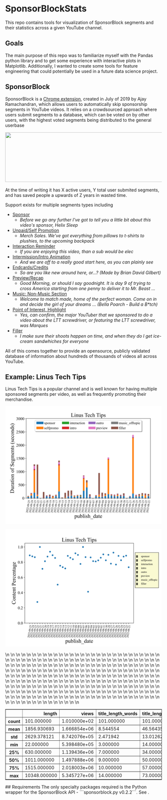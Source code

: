 # SponsorBlockStats

This repo contains tools for visualization of SponsorBlock segments and their statistics across a given YouTube channel.

## Goals

The main purpose of this repo was to familiarize myself with the Pandas python library and to get some experience with interactive plots in Matplotlib. Additionally, I wanted to create some tools for feature engineering that could potentially be used in a future data science project.

## SponsorBlock

SponsorBlock is a [Chrome extension](https://sponsor.ajay.app/), created in July of 2019 by Ajay Ramachandran, which allows users to automatically skip sponsorship segments in YouTube videos. It relies on a crowdsourced approach where users submit segments to a database, which can be voted on by other users, with the highest voted segments being distributed to the general userbase

<p align="center">
	<img src="gifs/sponsorblock_example.gif" width="600" height="160" />
</p>


At the time of writing it has X active users, Y total user submited segments, and has saved people a upwards of Z years in wasted time. 


Support exists for multiple segments types including
- [Sponsor](https://youtu.be/siSP4X_94M0?t=157)
	- *Before we go any further I've got to tell you a little bit about this video's sponsor, Helix Sleep*
- [Unpaid/Self Promotion](https://youtu.be/HCXQzLbDrgs?t=1059)
	- *Merch Sales. We've got everything from pillows to t-shirts to plushies, to the upcoming backpack*
- [Interaction Reminder](https://youtu.be/qDMY_n5b348?t=321)
	- *If you are enjoying this video, than a sub would be elec*
- [Intermission/Intro Animation](https://youtu.be/9XozhdsYHDc?t=23)
	- *And we are off to a really good start here, as you can plainly see*
- [Endcards/Credits](https://youtu.be/-wpHszfnJns?t=1759)
	- *So are you like new around here, or...? (Made by Brian David Gilbert)*
- [Preview/Recap](https://www.youtube.com/watch?v=UOJ4IS0gSw0?t=0)
	- *Good Morning, or should I say goodnight. It is day 9 of trying to cross America starting from one penny to deliver it to Mr. Beast ...*
- [Music: Non-Music Section](https://www.youtube.com/watch?v=FLGCGc7sAUw?t=0)
	- *Welcome to match made, home of the perfect woman. Come on in and decide the girl of your dreams ... (Bella Poarch - Build a B\*tch)*
- [Point of Interest, Highlight](https://www.youtube.com/watch?v=7YuiFlhe8j4?t=140)
	- *Yes, can confirm, the major YouTuber that we sponsored to do a video about the LTT screwdriver, or featuring the LTT screwdriver, was Marques*
- [Filler](https://youtu.be/HCXQzLbDrgs?t=100)
	- *I make sure their shoots happen on time, and when they do I get ice-cream sandwhiches for everyone*

All of this comes together to provide an opensource, publicly validated database of information about hundreds of thousands of videos all across YouTube.

## Example: Linus Tech Tips

Linus Tech Tips is a popular channel and is well known for having multiple sponsored segments per video, as well as frequently promoting their merchandise.

<p align="center">
	<img src="images/StackedSegBar.svg" alt="Stacked Segment Bar Chart" width="750"/>
</p>

<p align="center">
	<img src="images/ScatterContentPercentage.svg" alt="Scatter Plot, Content Percentage" width="750"/>
</p>


<table border="1" class="dataframe">\n  <thead>\n    <tr style="text-align: right;">\n      <th></th>\n      <th>length</th>\n      <th>views</th>\n      <th>title_length_words</th>\n      <th>title_length_characters</th>\n      <th>title_capital_concentration</th>\n      <th>description_length_words</th>\n      <th>description_length_characters</th>\n      <th>description_length_lines</th>\n      <th>description_links</th>\n      <th>keyword_length_words</th>\n      <th>keyword_length_characters</th>\n      <th>sponsor_total_dur</th>\n      <th>selfpromo_total_dur</th>\n      <th>interaction_total_dur</th>\n      <th>intro_total_dur</th>\n      <th>outro_total_dur</th>\n      <th>preview_total_dur</th>\n      <th>music_offtopic_total_dur</th>\n      <th>filler_total_dur</th>\n      <th>sponsor_total_num</th>\n      <th>selfpromo_total_num</th>\n      <th>interaction_total_num</th>\n      <th>intro_total_num</th>\n      <th>outro_total_num</th>\n      <th>preview_total_num</th>\n      <th>music_offtopic_total_num</th>\n      <th>filler_total_num</th>\n    </tr>\n  </thead>\n  <tbody>\n    <tr>\n      <th>count</th>\n      <td>101.000000</td>\n      <td>1.010000e+02</td>\n      <td>101.000000</td>\n      <td>101.000000</td>\n      <td>101.000000</td>\n      <td>101.000000</td>\n      <td>101.000000</td>\n      <td>101.000000</td>\n      <td>101.000000</td>\n      <td>101.000000</td>\n      <td>101.000000</td>\n      <td>101.000000</td>\n      <td>101.000000</td>\n      <td>101.000000</td>\n      <td>101.000000</td>\n      <td>101.000000</td>\n      <td>101.000000</td>\n      <td>101.0</td>\n      <td>101.000000</td>\n      <td>101.000000</td>\n      <td>101.000000</td>\n      <td>101.000000</td>\n      <td>101.000000</td>\n      <td>101.000000</td>\n      <td>101.000000</td>\n      <td>101.0</td>\n      <td>101.000000</td>\n    </tr>\n    <tr>\n      <th>mean</th>\n      <td>1856.930693</td>\n      <td>1.666854e+06</td>\n      <td>8.544554</td>\n      <td>46.564356</td>\n      <td>8.851485</td>\n      <td>231.613861</td>\n      <td>2031.336634</td>\n      <td>50.118812</td>\n      <td>16.782178</td>\n      <td>9.762376</td>\n      <td>85.217822</td>\n      <td>73.114950</td>\n      <td>159.727673</td>\n      <td>0.738871</td>\n      <td>7.931287</td>\n      <td>10.475594</td>\n      <td>7.952713</td>\n      <td>0.0</td>\n      <td>83.961149</td>\n      <td>2.039604</td>\n      <td>3.099010</td>\n      <td>0.089109</td>\n      <td>0.623762</td>\n      <td>0.782178</td>\n      <td>0.168317</td>\n      <td>0.0</td>\n      <td>6.178218</td>\n    </tr>\n    <tr>\n      <th>std</th>\n      <td>2629.378121</td>\n      <td>8.742076e+05</td>\n      <td>2.471942</td>\n      <td>13.012621</td>\n      <td>3.835065</td>\n      <td>114.004734</td>\n      <td>818.606319</td>\n      <td>20.135187</td>\n      <td>8.156720</td>\n      <td>5.725641</td>\n      <td>53.155734</td>\n      <td>75.084578</td>\n      <td>420.914992</td>\n      <td>3.013901</td>\n      <td>10.320244</td>\n      <td>7.804561</td>\n      <td>23.245080</td>\n      <td>0.0</td>\n      <td>161.192084</td>\n      <td>1.611960</td>\n      <td>4.075549</td>\n      <td>0.319343</td>\n      <td>0.614027</td>\n      <td>0.460521</td>\n      <td>0.448761</td>\n      <td>0.0</td>\n      <td>9.741043</td>\n    </tr>\n    <tr>\n      <th>min</th>\n      <td>22.000000</td>\n      <td>5.398480e+05</td>\n      <td>3.000000</td>\n      <td>14.000000</td>\n      <td>1.000000</td>\n      <td>14.000000</td>\n      <td>71.000000</td>\n      <td>1.000000</td>\n      <td>0.000000</td>\n      <td>0.000000</td>\n      <td>0.000000</td>\n      <td>0.000000</td>\n      <td>0.000000</td>\n      <td>0.000000</td>\n      <td>0.000000</td>\n      <td>0.000000</td>\n      <td>0.000000</td>\n      <td>0.0</td>\n      <td>0.000000</td>\n      <td>0.000000</td>\n      <td>0.000000</td>\n      <td>0.000000</td>\n      <td>0.000000</td>\n      <td>0.000000</td>\n      <td>0.000000</td>\n      <td>0.0</td>\n      <td>0.000000</td>\n    </tr>\n    <tr>\n      <th>25%</th>\n      <td>630.000000</td>\n      <td>1.139436e+06</td>\n      <td>7.000000</td>\n      <td>34.000000</td>\n      <td>6.000000</td>\n      <td>207.000000</td>\n      <td>2010.000000</td>\n      <td>49.000000</td>\n      <td>8.000000</td>\n      <td>7.000000</td>\n      <td>61.000000</td>\n      <td>16.550000</td>\n      <td>2.515000</td>\n      <td>0.000000</td>\n      <td>0.000000</td>\n      <td>3.020000</td>\n      <td>0.000000</td>\n      <td>0.0</td>\n      <td>2.599000</td>\n      <td>1.000000</td>\n      <td>1.000000</td>\n      <td>0.000000</td>\n      <td>0.000000</td>\n      <td>1.000000</td>\n      <td>0.000000</td>\n      <td>0.0</td>\n      <td>1.000000</td>\n    </tr>\n    <tr>\n      <th>50%</th>\n      <td>1011.000000</td>\n      <td>1.497888e+06</td>\n      <td>9.000000</td>\n      <td>50.000000</td>\n      <td>9.000000</td>\n      <td>241.000000</td>\n      <td>2234.000000</td>\n      <td>56.000000</td>\n      <td>19.000000</td>\n      <td>11.000000</td>\n      <td>82.000000</td>\n      <td>62.286000</td>\n      <td>18.004000</td>\n      <td>0.000000</td>\n      <td>9.033000</td>\n      <td>10.913000</td>\n      <td>0.000000</td>\n      <td>0.0</td>\n      <td>33.120000</td>\n      <td>2.000000</td>\n      <td>2.000000</td>\n      <td>0.000000</td>\n      <td>1.000000</td>\n      <td>1.000000</td>\n      <td>0.000000</td>\n      <td>0.0</td>\n      <td>3.000000</td>\n    </tr>\n    <tr>\n      <th>75%</th>\n      <td>1515.000000</td>\n      <td>2.018003e+06</td>\n      <td>10.000000</td>\n      <td>57.000000</td>\n      <td>11.000000</td>\n      <td>268.000000</td>\n      <td>2448.000000</td>\n      <td>62.000000</td>\n      <td>22.000000</td>\n      <td>12.000000</td>\n      <td>114.000000</td>\n      <td>80.308000</td>\n      <td>40.121000</td>\n      <td>0.000000</td>\n      <td>9.435000</td>\n      <td>15.782000</td>\n      <td>0.000000</td>\n      <td>0.0</td>\n      <td>84.514000</td>\n      <td>2.000000</td>\n      <td>3.000000</td>\n      <td>0.000000</td>\n      <td>1.000000</td>\n      <td>1.000000</td>\n      <td>0.000000</td>\n      <td>0.0</td>\n      <td>8.000000</td>\n    </tr>\n    <tr>\n      <th>max</th>\n      <td>10348.000000</td>\n      <td>5.345727e+06</td>\n      <td>14.000000</td>\n      <td>73.000000</td>\n      <td>21.000000</td>\n      <td>577.000000</td>\n      <td>3851.000000</td>\n      <td>94.000000</td>\n      <td>38.000000</td>\n      <td>30.000000</td>\n      <td>256.000000</td>\n      <td>404.451000</td>\n      <td>2098.831000</td>\n      <td>18.610000</td>\n      <td>42.883000</td>\n      <td>34.149000</td>\n      <td>105.384000</td>\n      <td>0.0</td>\n      <td>1120.801000</td>\n      <td>10.000000</td>\n      <td>21.000000</td>\n      <td>2.000000</td>\n      <td>2.000000</td>\n      <td>2.000000</td>\n      <td>2.000000</td>\n      <td>0.0</td>\n      <td>73.000000</td>\n    </tr>\n  </tbody>\n</table>
## Requirements
The only specialty packages required is the Python wrapper for the SponsorBlock API
- ```sponsorblock.py v0.2.2```. See <https://github.com/wasi-master/sponsorblock.py>.